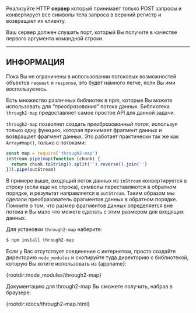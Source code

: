 Реализуйте HTTP **сервер** который принимает только POST запросы и конвертирует все символы тела запроса в верхний регистр и возвращает их клиенту.

Ваш сервер должен слушать порт, который Вы получите в качестве первого аргумента командной строки.

----------------------------------------------------------------------
## ИНФОРМАЦИЯ

Пока Вы не ограничены в использовании потоковых возможностей объектов `request` и `response`, это будет намного легче, если Вы ими воспользуетесь.

Есть множество различных библиотек в npm, которые Вы можете использовать для *"преобразования"* потока данных. Библиотека `through2-map` предоставляет самое простое API для данной задачи.

`through2-map` позволяет создать *преобразованный поток*, используя только одну функцию, которая принимает фрагмент данных и возвращает фрагмент данных. Это работает практически так же как `Array#map()`, только с потоками:

```js
const map = require('through2-map')
inStream.pipe(map(function (chunk) {
  return chunk.toString().split('').reverse().join('')
})).pipe(outStream)
```

В примере выше, входящий поток данных из `inStream` конвертируется в строку (если еще не строка), символы переставляются в обратном порядке, и результат направляется в `outStream`. Таким образом мы сделали преобразователь фрагментов данных в обратном порядке. Помните о том, что размер фрагментов данных определяется вне потока и Вы мало что можете сделать с этим размером для входящих данных.

Для установки `through2-map` наберите:

```sh
$ npm install through2-map
```

Если у Вас отсутствует соединение с интернетом, просто создайте директорию `node_modules` и скопируйте туда директорию с библиотекой, которую Вы хотите использовать из {appname}:

  {rootdir:/node_modules/through2-map}

Документацию для through2-map Вы cможете получить, набрав в браузере:

  {rootdir:/docs/through2-map.html}
